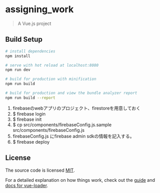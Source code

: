 # assigning_work

> A Vue.js project

## Build Setup

``` bash
# install dependencies
npm install

# serve with hot reload at localhost:8080
npm run dev

# build for production with minification
npm run build

# build for production and view the bundle analyzer report
npm run build --report
```

1. firebaseのwebアプリのプロジェクト、firestoreを用意しておく
2. $ firebase login
3. $ firebase init
4. $ cp src/components/firebaseConfig.js.sample src/components/firebaseConfig.js  
5. firebaseConfig.js にfirebase admin sdkの情報を記入する。
6. $ firebase deploy

## License
The source code is licensed [MIT](http://opensource.org/licenses/mit-license.php).

For a detailed explanation on how things work, check out the [guide](http://vuejs-templates.github.io/webpack/) and [docs for vue-loader](http://vuejs.github.io/vue-loader).
